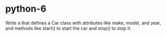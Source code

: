 # python-6
Write a that defines a Car class with attributes like make, model, and year, and methods like start() to start the car and stop() to stop it. 
